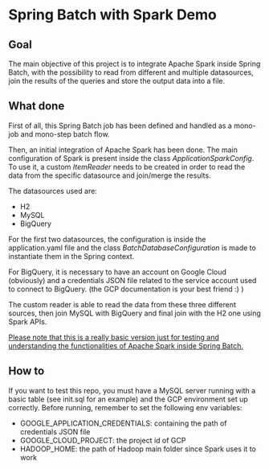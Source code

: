 # Spring Batch with Spark Demo

## Goal

The main objective of this project is to integrate Apache Spark inside Spring Batch, with the possibility to read from
different and multiple datasources, join the results of the queries and store the output data into a file.

## What done

First of all, this Spring Batch job has been defined and handled as a mono-job and mono-step batch flow.

Then, an initial integration of Apache Spark has been done. The main configuration of Spark is present inside the 
class _ApplicationSparkConfig_.
To use it, a custom _ItemReader_ needs to be created in order to read the data from the specific datasource and join/merge
the results.

The datasources used are:
- H2
- MySQL
- BigQuery

For the first two datasources, the configuration is inside the application.yaml file and the class _BatchDatabaseConfiguration_
is made to instantiate them in the Spring context.

For BigQuery, it is necessary to have an account on Google Cloud (obviously) and a credentials JSON file related to the
service account used to connect to BigQuery. (the GCP documentation is your best friend :) )

The custom reader is able to read the data from these three different sources, then join MySQL with BigQuery and final join
with the H2 one using Spark APIs.

<ins>Please note that this is a really basic version just for testing and understanding the functionalities of Apache Spark inside
Spring Batch.</ins>

## How to
If you want to test this repo, you must have a MySQL server running with a basic table (see init.sql for an example) and
the GCP environment set up correctly.
Before running, remember to set the following env variables:
- GOOGLE_APPLICATION_CREDENTIALS: containing the path of credentials JSON file
- GOOGLE_CLOUD_PROJECT: the project id of GCP
- HADOOP_HOME: the path of Hadoop main folder since Spark uses it to work
